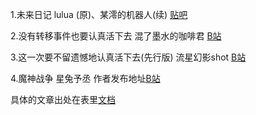 1.未来日记   lulua (原)、某澪的机器人(续)  [贴吧](https://tieba.baidu.com/p/7518637830)  

2.没有转移事件也要认真活下去   混了墨水的咖啡君  [B站](https://www.bilibili.com/read/cv10363720)  

3.这一次要不留遗憾地认真活下去(先行版)   流星幻影shot  [B站](https://space.bilibili.com/19072138)  

4.魔神战争   星兔予丞 作者发布地址[B站](https://www.bilibili.com/read/readlist/rl441031)  

具体的文章出处在表里[文档](https://github.com/17817765331/my-book/tree/main/books/wztr.xlsx)
